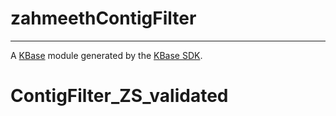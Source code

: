 
# zahmeethContigFilter
---

A [KBase](https://kbase.us) module generated by the [KBase SDK](https://github.com/kbase/kb_sdk).


# ContigFilter_ZS_validated
